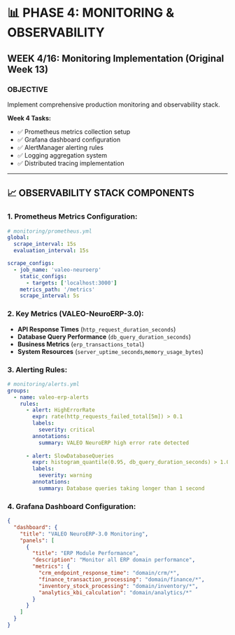 # 📊 PHASE 4: MONITORING & OBSERVABILITY 
## WEEK 4/16: Monitoring Implementation (Original Week 13)

### OBJECTIVE
Implement comprehensive production monitoring and observability stack.

**Week 4 Tasks:**
- ✅ Prometheus metrics collection setup  
- ✅ Grafana dashboard configuration
- ✅ AlertManager alerting rules
- ✅ Logging aggregation system
- ✅ Distributed tracing implementation

---

## 📈 **OBSERVABILITY STACK COMPONENTS**

### **1. Prometheus Metrics Configuration:**
```yaml
# monitoring/prometheus.yml
global:
  scrape_interval: 15s
  evaluation_interval: 15s

scrape_configs:
  - job_name: 'valeo-neuroerp'
    static_configs:
      - targets: ['localhost:3000']
    metrics_path: '/metrics'
    scrape_interval: 5s
```

### **2. Key Metrics (VALEO-NeuroERP-3.0):**
- **API Response Times** (`http_request_duration_seconds`)
- **Database Query Performance** (`db_query_duration_seconds`)  
- **Business Metrics** (`erp_transactions_total`)
- **System Resources** (`server_uptime_seconds`,`memory_usage_bytes`)

### **3. Alerting Rules:**
```yaml
# monitoring/alerts.yml
groups:
  - name: valeo-erp-alerts
    rules:
      - alert: HighErrorRate
        expr: rate(http_requests_failed_total[5m]) > 0.1
        labels:
          severity: critical
        annotations:
          summary: VALEO NeuroERP high error rate detected
          
      - alert: SlowDatabaseQueries  
        expr: histogram_quantile(0.95, db_query_duration_seconds) > 1.0
        labels:
          severity: warning
        annotations:
          summary: Database queries taking longer than 1 second
```

### **4. Grafana Dashboard Configuration:**
```json
{
  "dashboard": {
    "title": "VALEO NeuroERP-3.0 Monitoring",
    "panels": [
      {
        "title": "ERP Module Performance", 
        "description": "Monitor all ERP domain performance",
        "metrics": {
          "crm_endpoint_response_time": "domain/crm/*",
          "finance_transaction_processing": "domain/finance/*", 
          "inventory_stock_processing": "domain/inventory/*",
          "analytics_kbi_calculation": "domain/analytics/*"
        }
      }
    ]
  }
}
```

